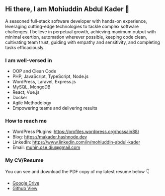 ## Hi there, I am Mohiuddin Abdul Kader 👋
A seasoned full-stack software developer with hands-on experience, leveraging cutting-edge technologies to tackle complex software challenges. I believe in perpetual growth, achieving maximum output with minimal exertion, automation wherever possible, keeping code clean, cultivating team trust, guiding with empathy and sensitivity, and completing tasks efficaciously.

### I am well-versed in
- OOP and Clean Code
- PHP, JavaScript, TypeScript, Node.js
- WordPress, Laravel, Express.js
- MySQL, MongoDB
- React, Vue.js
- Docker
- Agile Methodology
- Empowering teams and delivering results


### How to reach me
<ul dir="auto">
<li>WordPress Plugins: <a href="https://profiles.wordpress.org/hossain88/#content-plugins">https://profiles.wordpress.org/hossain88/</a></li>
<li>Blog: <a href="https://makader.hashnode.dev">https://makader.hashnode.dev</a></li>
<li>LinkedIn: <a href="https://www.linkedin.com/in/mohiuddin-abdul-kader">https://www.linkedin.com/in/mohiuddin-abdul-kader</a></li>
<li>Email: <a href="mailto:muhin.cse.diu@gmail.com">muhin.cse.diu@gmail.com</a></li>
</ul>


### My CV/Resume
You can see and download the PDF copy of my latest resume below 👇

* [Google Drive](https://docs.google.com/document/d/1IiBsv0EfJ2Qd8-c9G62SSM1EY0f0JNO8kULN4yrMw8M/edit?usp=sharing) 
* [Github View](https://github.com/beyond88/beyond88/blob/main/Resume-Mohiuddin%20Abdul%20Kader.pdf)
